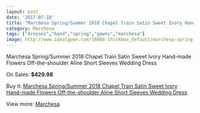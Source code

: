 ```yaml
---
layout: post
date: '2017-07-18'
title: "Marchesa Spring/Summer 2018 Chapel Train Satin Sweet Ivory Hand-made Flowers Off-the-shoulder Aline Short Sleeves Wedding Dress"
category: Marchesa
tags: ["dresses","hand","spring","gowns","marchesa"]
image: http://www.idealgown.com/18068-thickbox_default/marchesa-spring-summer-2018-chapel-train-satin-sweet-ivory-hand-made-flowers-off-the-shoulder-aline-short-sleeves-wedding-dress.jpg
---
```

Marchesa Spring/Summer 2018 Chapel Train Satin Sweet Ivory Hand-made Flowers Off-the-shoulder Aline Short Sleeves Wedding Dress

On Sales: **$429.98**
<a href="https://www.idealgown.com/en/marchesa/6992-marchesa-spring-summer-2018-chapel-train-satin-sweet-ivory-hand-made-flowers-off-the-shoulder-aline-short-sleeves-wedding-dress.html"><amp-img layout="responsive" width="600" height="600" src="//www.idealgown.com/18068-thickbox_default/marchesa-spring-summer-2018-chapel-train-satin-sweet-ivory-hand-made-flowers-off-the-shoulder-aline-short-sleeves-wedding-dress.jpg" alt="Marchesa Spring/Summer 2018 Chapel Train Satin Sweet Ivory Hand-made Flowers Off-the-shoulder Aline Short Sleeves Wedding Dress 0" /></a>

Buy it: [Marchesa Spring/Summer 2018 Chapel Train Satin Sweet Ivory Hand-made Flowers Off-the-shoulder Aline Short Sleeves Wedding Dress](https://www.idealgown.com/en/marchesa/6992-marchesa-spring-summer-2018-chapel-train-satin-sweet-ivory-hand-made-flowers-off-the-shoulder-aline-short-sleeves-wedding-dress.html "Marchesa Spring/Summer 2018 Chapel Train Satin Sweet Ivory Hand-made Flowers Off-the-shoulder Aline Short Sleeves Wedding Dress")

View more: [Marchesa](https://www.idealgown.com/en/108-marchesa "Marchesa")